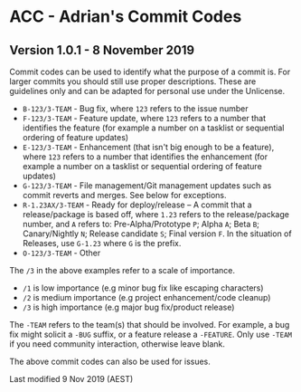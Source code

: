 # ACC - Adrian's Commit Codes
## Version 1.0.1 - 8 November 2019

Commit codes can be used to identify what the purpose of a commit is. For larger commits you should still use proper descriptions. These are guidelines only and can be adapted for personal use under the Unlicense.

- `B-123/3-TEAM` - Bug fix, where `123` refers to the issue number
- `F-123/3-TEAM` - Feature update, where `123` refers to a number that identifies the feature (for example a number on a tasklist or sequential ordering of feature updates)
- `E-123/3-TEAM` - Enhancement (that isn't big enough to be a feature), where `123` refers to a number that identifies the enhancement (for example a number on a tasklist or sequential ordering of feature updates)
- `G-123/3-TEAM` - File management/Git management updates such as commit reverts and merges. See below for exceptions.
- `R-1.23AX/3-TEAM` - Ready for deploy/release – A commit that a release/package is based off, where `1.23` refers to the release/package number, and `A` refers to: Pre-Alpha/Prototype `P`; Alpha `A`; Beta `B`; Canary/Nightly `N`; Release candidate `S`; Final version `F`. In the situation of Releases, use `G-1.23` where `G` is the prefix.
- `O-123/3-TEAM` - Other

The `/3` in the above examples refer to a scale of importance. 

- `/1` is low importance (e.g minor bug fix like escaping characters)
- `/2` is medium importance (e.g project enhancement/code cleanup)
- `/3` is high importance (e.g major bug fix/product release)

The `-TEAM` refers to the team(s) that should be involved. For example, a bug fix might solicit a `-BUG` suffix, or a feature release a `-FEATURE`. Only use `-TEAM` if you need community interaction, otherwise leave blank.

The above commit codes can also be used for issues.

Last modified 9 Nov 2019 (AEST)
